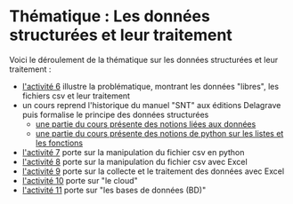 # Thématique : Les données structurées et leur traitement

Voici le déroulement de la thématique sur les données structurées et leur traitement :
 - [l'activité 6](activité06/README.md) illustre la problématique, montrant les données "libres", les fichiers csv et leur traitement 
 - un cours reprend l'historique du manuel "SNT" aux éditions Delagrave puis formalise le principe des données structurées
   - [une partie du cours présente des notions liées aux données](cours/05_données.pdf)
   - [une partie du cours présente des notions de python sur les listes et les fonctions](cours/06_python%20pour%20les%20données.pdf)
 - [l'activité 7](activité07/README.md) porte sur la manipulation du fichier csv en python
 - [l'activité 8](activité08/README.md) porte sur la manipulation du fichier csv avec Excel
 - [l'activité 9](activité09/README.md) porte sur la collecte et le traitement des données avec Excel
 - [l'activité 10](activité10/README.md) porte sur "le cloud"
 - [l'activité 11](activité11/README.md) porte sur "les bases de données (BD)"

